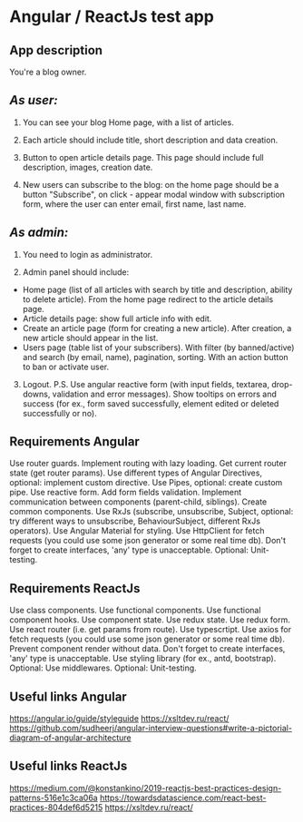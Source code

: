 # Angular / ReactJs test app

## App description
You're a blog owner.

## _As user:_
1. You can see your blog Home page, with a list of articles.

2. Each article should include title, short description and data creation.

3. Button to open article details page. This page should include full description, images, creation date.

4. New users can subscribe to the blog: on the home page should be a button "Subscribe", on click - appear modal window with subscription form, where the user can enter email, first name, last name.

## _As admin:_
1. You need to login as administrator. 

2. Admin panel should include:
- Home page (list of all articles with search by title and description, ability to delete article). From the home page redirect to the article details page.
- Article details page: show full article info with edit.
- Create an article page (form for creating a new article). After creation, a new article should appear in the list.
- Users page (table list of your subscribers). With filter (by banned/active) and search (by email, name), pagination, sorting. With an action button to ban or activate user.

3. Logout.
P.S.
Use angular reactive form (with input fields, textarea, drop-downs, validation and error messages).
Show tooltips on errors and success (for ex., form saved successfully, element edited or deleted successfully or no).

## Requirements Angular
Use router guards.
Implement routing with lazy loading.
Get current router state (get router params).
Use different types of Angular Directives, optional: implement custom directive.
Use Pipes, optional: create custom pipe.
Use reactive form.
Add form fields validation.
Implement communication between components (parent-child, siblings).
Create common components.
Use RxJs (subscribe, unsubscribe,  Subject, optional: try different ways to unsubscribe, BehaviourSubject, different RxJs operators).
Use Angular Material for styling.
Use HttpClient for fetch requests (you could use some json generator or some real time db).
Don't forget to create interfaces, 'any' type is unacceptable.
Optional: Unit-testing.


## Requirements ReactJs
Use class components.
Use functional components.
Use functional component hooks.
Use component state.
Use redux state.
Use redux form.
Use react router (i.e. get params from route).
Use typescrtipt.
Use axios for fetch requests (you could use some json generator or some real time db).
Prevent component render without data.
Don't forget to create interfaces, 'any' type is unacceptable.
Use styling library (for ex., antd, bootstrap).
Optional: Use middlewares.
Optional: Unit-testing.


## Useful links Angular
https://angular.io/guide/styleguide
https://xsltdev.ru/react/
https://github.com/sudheerj/angular-interview-questions#write-a-pictorial-diagram-of-angular-architecture

## Useful links ReactJs
https://medium.com/@konstankino/2019-reactjs-best-practices-design-patterns-516e1c3ca06a
https://towardsdatascience.com/react-best-practices-804def6d5215
https://xsltdev.ru/react/


